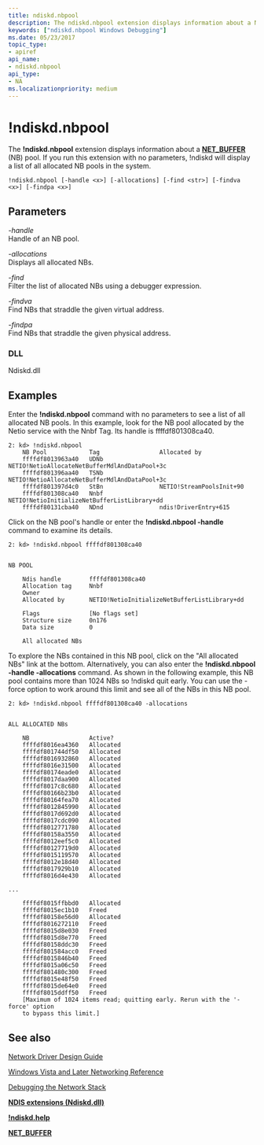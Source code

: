 ```yaml
---
title: ndiskd.nbpool
description: The ndiskd.nbpool extension displays information about a NET_BUFFER (NB) pool. 
keywords: ["ndiskd.nbpool Windows Debugging"]
ms.date: 05/23/2017
topic_type:
- apiref
api_name:
- ndiskd.nbpool
api_type:
- NA
ms.localizationpriority: medium
---
```


# !ndiskd.nbpool


The **!ndiskd.nbpool** extension displays information about a [**NET\_BUFFER**](../network/net-buffer-structure.md) (NB) pool. If you run this extension with no parameters, !ndiskd will display a list of all allocated NB pools in the system.

```console
!ndiskd.nbpool [-handle <x>] [-allocations] [-find <str>] [-findva <x>] [-findpa <x>] 
```

## <span id="Parameters"></span><span id="parameters"></span><span id="PARAMETERS"></span>Parameters


<span id="_______-handle______"></span><span id="_______-HANDLE______"></span> *-handle*   
Handle of an NB pool.

<span id="_______-allocations______"></span><span id="_______-ALLOCATIONS______"></span> *-allocations*   
Displays all allocated NBs.

<span id="_______-find______"></span><span id="_______-FIND______"></span> *-find*   
Filter the list of allocated NBs using a debugger expression.

<span id="_______-findva______"></span><span id="_______-FINDVA______"></span> *-findva*   
Find NBs that straddle the given virtual address.

<span id="_______-findpa______"></span><span id="_______-FINDPA______"></span> *-findpa*   
Find NBs that straddle the given physical address.

### <span id="DLL"></span><span id="dll"></span>DLL

Ndiskd.dll

Examples
--------

Enter the **!ndiskd.nbpool** command with no parameters to see a list of all allocated NB pools. In this example, look for the NB pool allocated by the Netio service with the Nnbf Tag. Its handle is ffffdf801308ca40.

```console
2: kd> !ndiskd.nbpool
    NB Pool            Tag                 Allocated by                         
    ffffdf8013963a40   UDNb                NETIO!NetioAllocateNetBufferMdlAndDataPool+3c
    ffffdf801396aa40   TSNb                NETIO!NetioAllocateNetBufferMdlAndDataPool+3c
    ffffdf801397d4c0   StBn                NETIO!StreamPoolsInit+90
    ffffdf801308ca40   Nnbf                NETIO!NetioInitializeNetBufferListLibrary+dd
    ffffdf80131cba40   NDnd                ndis!DriverEntry+615
```

Click on the NB pool's handle or enter the **!ndiskd.nbpool -handle** command to examine its details.

```console
2: kd> !ndiskd.nbpool ffffdf801308ca40


NB POOL

    Ndis handle        ffffdf801308ca40
    Allocation tag     Nnbf
    Owner
    Allocated by       NETIO!NetioInitializeNetBufferListLibrary+dd

    Flags              [No flags set]
    Structure size     0n176
    Data size          0

    All allocated NBs
```

To explore the NBs contained in this NB pool, click on the "All allocated NBs" link at the bottom. Alternatively, you can also enter the **!ndiskd.nbpool -handle -allocations** command. As shown in the following example, this NB pool contains more than 1024 NBs so !ndiskd quit early. You can use the -force option to work around this limit and see all of the NBs in this NB pool.

```console
2: kd> !ndiskd.nbpool ffffdf801308ca40 -allocations


ALL ALLOCATED NBs

    NB                 Active?                                                  
    ffffdf8016ea4360   Allocated
    ffffdf801744df50   Allocated
    ffffdf8016932860   Allocated
    ffffdf8016e31500   Allocated
    ffffdf80174eade0   Allocated
    ffffdf8017daa900   Allocated
    ffffdf8017c8c680   Allocated
    ffffdf80166b23b0   Allocated
    ffffdf80164fea70   Allocated
    ffffdf8012845990   Allocated
    ffffdf8017d692d0   Allocated
    ffffdf8017cdc090   Allocated
    ffffdf8012771780   Allocated
    ffffdf80158a3550   Allocated
    ffffdf8012eef5c0   Allocated
    ffffdf80127719d0   Allocated
    ffffdf8015119570   Allocated
    ffffdf8012e18d40   Allocated
    ffffdf8017929b10   Allocated
    ffffdf8016d4e430   Allocated

...

    ffffdf8015ffbbd0   Allocated
    ffffdf8015ec1b10   Freed
    ffffdf80158e56d0   Allocated
    ffffdf8016272110   Freed
    ffffdf8015d8e030   Freed
    ffffdf8015d8e770   Freed
    ffffdf80158ddc30   Freed
    ffffdf801584acc0   Freed
    ffffdf8015846b40   Freed
    ffffdf8015a06c50   Freed
    ffffdf801480c300   Freed
    ffffdf8015e48f50   Freed
    ffffdf8015de64e0   Freed
    ffffdf8015ddff50   Freed
    [Maximum of 1024 items read; quitting early. Rerun with the '-force' option
    to bypass this limit.]
```

## <span id="see_also"></span>See also


[Network Driver Design Guide](../network/index.md)

[Windows Vista and Later Networking Reference](/windows-hardware/drivers/ddi/_netvista/)

[Debugging the Network Stack](https://channel9.msdn.com/Shows/Defrag-Tools/Defrag-Tools-175-Debugging-the-Network-Stack)

[**NDIS extensions (Ndiskd.dll)**](ndis-extensions--ndiskd-dll-.md)

[**!ndiskd.help**](-ndiskd-help.md)

[**NET\_BUFFER**](../network/net-buffer-structure.md)

 

